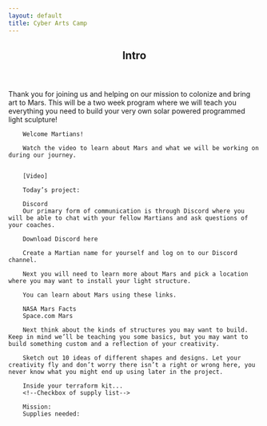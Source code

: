 ```yaml
---
layout: default
title: Cyber Arts Camp
---
```


<article id="Class">
        <header>
                <h1>Intro</h1>
        </header>
        Thank you for joining us and helping on our mission to colonize and bring art to Mars. This will be a two week program where we will teach you everything you need to build your very own solar powered programmed light sculpture!
        
        Welcome Martians!
                
        Watch the video to learn about Mars and what we will be working on during our journey.
                
                
        [Video]
                
        Today’s project:
                
        Discord
        Our primary form of communication is through Discord where you will be able to chat with your fellow Martians and ask questions of your coaches.
                
        Download Discord here
                
        Create a Martian name for yourself and log on to our Discord channel.
                
        Next you will need to learn more about Mars and pick a location where you may want to install your light structure.
                
        You can learn about Mars using these links.
                
        NASA Mars Facts
        Space.com Mars
                
        Next think about the kinds of structures you may want to build. Keep in mind we’ll be teaching you some basics, but you may want to build something custom and a reflection of your creativity.
                
        Sketch out 10 ideas of different shapes and designs. Let your creativity fly and don’t worry there isn’t a right or wrong here, you never know what you might end up using later in the project.

        Inside your terraform kit...
        <!--Checkbox of supply list-->

        Mission:
        Supplies needed:

</article>
<footer>
</footer>